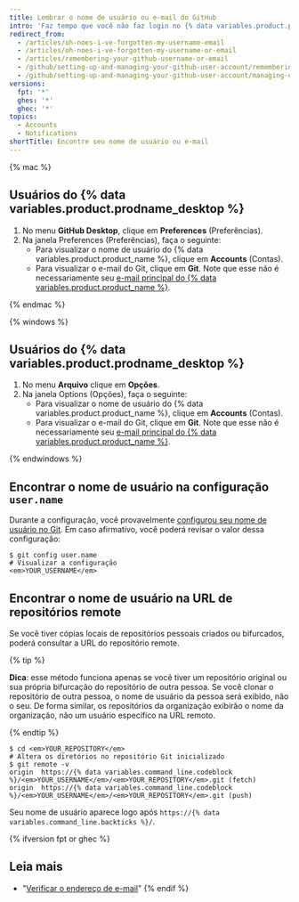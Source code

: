 ```yaml
---
title: Lembrar o nome de usuário ou e-mail do GitHub
intro: 'Faz tempo que você não faz login no {% data variables.product.product_location %}? Se sim, bem-vindo de volta! Se não lembrar o nome da conta de usuário do {% data variables.product.product_name %}, siga estas etapas para recuperá-lo.'
redirect_from:
  - /articles/oh-noes-i-ve-forgotten-my-username-email
  - /articles/oh-noes-i-ve-forgotten-my-username-or-email
  - /articles/remembering-your-github-username-or-email
  - /github/setting-up-and-managing-your-github-user-account/remembering-your-github-username-or-email
  - /github/setting-up-and-managing-your-github-user-account/managing-email-preferences/remembering-your-github-username-or-email
versions:
  fpt: '*'
  ghes: '*'
  ghec: '*'
topics:
  - Accounts
  - Notifications
shortTitle: Encontre seu nome de usuário ou e-mail
---
```


{% mac %}

## Usuários do {% data variables.product.prodname_desktop %}

1. No menu **GitHub Desktop**, clique em **Preferences** (Preferências).
2. Na janela Preferences (Preferências), faça o seguinte:
    - Para visualizar o nome de usuário do {% data variables.product.product_name %}, clique em **Accounts** (Contas).
    - Para visualizar o e-mail do Git, clique em **Git**. Note que esse não é necessariamente seu [e-mail principal do {% data variables.product.product_name %}](/articles/changing-your-primary-email-address).

{% endmac %}

{% windows %}

## Usuários do {% data variables.product.prodname_desktop %}

1. No menu **Arquivo** clique em **Opções**.
2. Na janela Options (Opções), faça o seguinte:
    - Para visualizar o nome de usuário do {% data variables.product.product_name %}, clique em **Accounts** (Contas).
    - Para visualizar o e-mail do Git, clique em **Git**. Note que esse não é necessariamente seu [e-mail principal do {% data variables.product.product_name %}](/articles/changing-your-primary-email-address).

{% endwindows %}

## Encontrar o nome de usuário na configuração `user.name`

Durante a configuração, você provavelmente [configurou seu nome de usuário no Git](/github/getting-started-with-github/setting-your-username-in-git). Em caso afirmativo, você poderá revisar o valor dessa configuração:

```shell
$ git config user.name
# Visualizar a configuração
<em>YOUR_USERNAME</em>
```

## Encontrar o nome de usuário na URL de repositórios remote

Se você tiver cópias locais de repositórios pessoais criados ou bifurcados, poderá consultar a URL do repositório remote.

{% tip %}

**Dica**: esse método funciona apenas se você tiver um repositório original ou sua própria bifurcação do repositório de outra pessoa. Se você clonar o repositório de outra pessoa, o nome de usuário da pessoa será exibido, não o seu. De forma similar, os repositórios da organização exibirão o nome da organização, não um usuário específico na URL remoto.

{% endtip %}

```shell
$ cd <em>YOUR_REPOSITORY</em>
# Altera os diretórios no repositório Git inicializado
$ git remote -v
origin  https://{% data variables.command_line.codeblock %}/<em>YOUR_USERNAME</em>/<em>YOUR_REPOSITORY</em>.git (fetch)
origin  https://{% data variables.command_line.codeblock %}/<em>YOUR_USERNAME</em>/<em>YOUR_REPOSITORY</em>.git (push)
```

Seu nome de usuário aparece logo após `https://{% data variables.command_line.backticks %}/`.

{% ifversion fpt or ghec %}
## Leia mais

- "[Verificar o endereço de e-mail](/articles/verifying-your-email-address)"
{% endif %}
